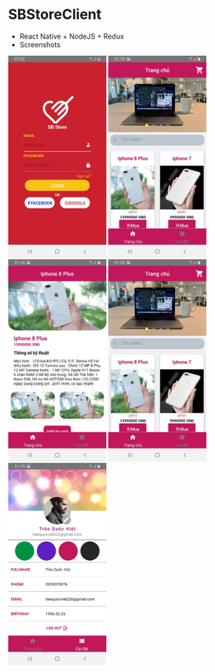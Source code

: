 # SBStoreClient
+ React Native + NodeJS + Redux
+ Screenshots

<img src="https://github.com/tranquocviet226/SBStoreClient/blob/master/assets/101971224_980351389063315_3420997715624728709_n.jpg?raw=true" width="200" />
<img src="https://github.com/tranquocviet226/SBStoreClient/blob/master/assets/101558701_571280497143849_5711802217338000026_n.jpg?raw=true" width="200" />
<img src="https://github.com/tranquocviet226/SBStoreClient/blob/master/assets/101853607_632508064013771_8904476342254422781_n.jpg?raw=true" width="200" />
<img src="https://github.com/tranquocviet226/SBStoreClient/blob/master/assets/101558701_571280497143849_5711802217338000026_n.jpg?raw=true" width="200" />
<img src="https://github.com/tranquocviet226/SBStoreClient/blob/master/assets/103490620_260504498363506_4149848763649280509_n.jpg?raw=true" width="200" />
